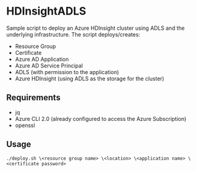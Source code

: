 # HDInsightADLS
Sample script to deploy an Azure HDInsight cluster using ADLS and the underlying infrastructure.
The script deploys/creates:

- Resource Group
- Certificate
- Azure AD Application
- Azure AD Service Principal
- ADLS (with permission to the application)
- Azure HDInsight (using ADLS as the storage for the cluster)

## Requirements
- jq
- Azure CLI 2.0 (already configured to access the Azure Subscription)
- openssl

## Usage

```
./deploy.sh \<resource group name> \<location> \<application name> \<certificate password>
```